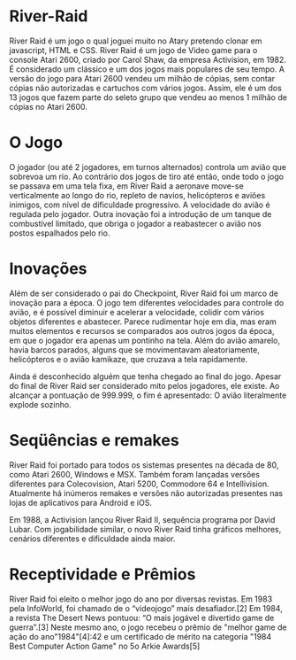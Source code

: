 # River-Raid


River Raid é um jogo o qual joguei muito no Atary pretendo clonar em  javascript, HTML e CSS.
River Raid é um jogo de Video game para o console Atari 2600, criado por Carol Shaw, da empresa Activision, em 1982. É considerado um clássico e um dos jogos mais populares de seu tempo. A versão do jogo para Atari 2600 vendeu um milhão de cópias, sem contar cópias não autorizadas e cartuchos com vários jogos. Assim, ele é um dos 13 jogos que fazem parte do seleto grupo que vendeu ao menos 1 milhão de cópias no Atari 2600.

# O Jogo
O jogador (ou até 2 jogadores, em turnos alternados) controla um avião que sobrevoa um rio. Ao contrário dos jogos de tiro até então, onde todo o jogo se passava em uma tela fixa, em River Raid a aeronave move-se verticalmente ao longo do rio, repleto de navios, helicópteros e aviões inimigos, com nível de dificuldade progressivo. A velocidade do avião é regulada pelo jogador. Outra inovação foi a introdução de um tanque de combustível limitado, que obriga o jogador a reabastecer o avião nos postos espalhados pelo rio.

# Inovações
Além de ser considerado o pai do Checkpoint, River Raid foi um marco de inovação para a época. O jogo tem diferentes velocidades para controle do avião, e é possível diminuir e acelerar a velocidade, colidir com vários objetos diferentes e abastecer. Parece rudimentar hoje em dia, mas eram muitos elementos e recursos se comparados aos outros jogos da época, em que o jogador era apenas um pontinho na tela. Além do avião amarelo, havia barcos parados, alguns que se movimentavam aleatoriamente, helicópteros e o avião kamikaze, que cruzava a tela rapidamente.

Ainda é desconhecido alguém que tenha chegado ao final do jogo. Apesar do final de River Raid ser considerado mito pelos jogadores, ele existe. Ao alcançar a pontuação de 999.999, o fim é apresentado: O avião literalmente explode sozinho.

# Seqüências e remakes
River Raid foi portado para todos os sistemas presentes na década de 80, como Atari 2600, Windows e MSX. Também foram lançadas versões diferentes para Colecovision, Atari 5200, Commodore 64 e Intellivision. Atualmente há inúmeros remakes e versões não autorizadas presentes nas lojas de aplicativos para Android e iOS.

Em 1988, a Activision lançou River Raid II, sequência programa por David Lubar. Com jogabilidade similar, o novo River Raid tinha gráficos melhores, cenários diferentes e dificuldade ainda maior.

# Receptividade e Prêmios
River Raid foi eleito o melhor jogo do ano por diversas revistas. Em 1983 pela InfoWorld, foi chamado de o “videojogo” mais desafiador.[2] Em 1984, a revista The Desert News pontuou: “O mais jogável e divertido game de guerra”.[3] Neste mesmo ano, o jogo recebeu o prêmio de "melhor game de ação do ano"1984"[4]:42 e um certificado de mérito na categoria "1984 Best Computer Action Game" no 5o Arkie Awards[5]


